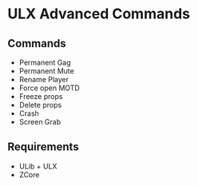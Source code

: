 ULX Advanced Commands
=====================

Commands
--------
* Permanent Gag
* Permanent Mute
* Rename Player
* Force open MOTD
* Freeze props
* Delete props
* Crash
* Screen Grab

Requirements
------------
* ULib + ULX
* ZCore